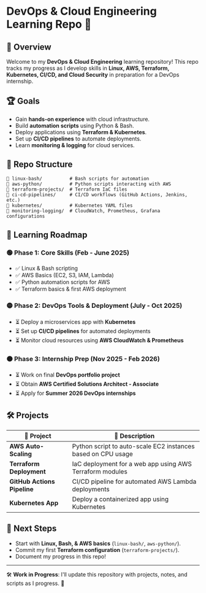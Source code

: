 # DevOps & Cloud Engineering Learning Repo 🚀

## 📌 Overview
Welcome to my **DevOps & Cloud Engineering** learning repository! This repo tracks my progress as I develop skills in **Linux, AWS, Terraform, Kubernetes, CI/CD, and Cloud Security** in preparation for a DevOps internship.

## 🏆 Goals
- Gain **hands-on experience** with cloud infrastructure.
- Build **automation scripts** using Python & Bash.
- Deploy applications using **Terraform & Kubernetes**.
- Set up **CI/CD pipelines** to automate deployments.
- Learn **monitoring & logging** for cloud services.

## 📂 Repo Structure
```
📂 linux-bash/          # Bash scripts for automation
📂 aws-python/          # Python scripts interacting with AWS
📂 terraform-projects/  # Terraform IaC files
📂 ci-cd-pipelines/     # CI/CD workflows (GitHub Actions, Jenkins, etc.)
📂 kubernetes/          # Kubernetes YAML files
📂 monitoring-logging/  # CloudWatch, Prometheus, Grafana configurations
```

## 📅 Learning Roadmap
### **🟢 Phase 1: Core Skills (Feb - June 2025)**
- ✅ Linux & Bash scripting
- ✅ AWS Basics (EC2, S3, IAM, Lambda)
- ✅ Python automation scripts for AWS
- ✅ Terraform basics & first AWS deployment

### **🟡 Phase 2: DevOps Tools & Deployment (July - Oct 2025)**
- ⏳ Deploy a microservices app with **Kubernetes**
- ⏳ Set up **CI/CD pipelines** for automated deployments
- ⏳ Monitor cloud resources using **AWS CloudWatch & Prometheus**

### **🟠 Phase 3: Internship Prep (Nov 2025 - Feb 2026)**
- ⏳ Work on final **DevOps portfolio project**
- ⏳ Obtain **AWS Certified Solutions Architect - Associate**
- ⏳ Apply for **Summer 2026 DevOps internships**

## 🛠️ Projects
| 📂 Project | 📝 Description |
|-----------|--------------|
| **AWS Auto-Scaling** | Python script to auto-scale EC2 instances based on CPU usage |
| **Terraform Deployment** | IaC deployment for a web app using AWS Terraform modules |
| **GitHub Actions Pipeline** | CI/CD pipeline for automated AWS Lambda deployments |
| **Kubernetes App** | Deploy a containerized app using Kubernetes |

## 📌 Next Steps
- Start with **Linux, Bash, & AWS basics** (`linux-bash/`, `aws-python/`).
- Commit my first **Terraform configuration** (`terraform-projects/`).
- Document my progress in this repo!

---
🛠 **Work in Progress**: I'll update this repository with projects, notes, and scripts as I progress. 🚀
